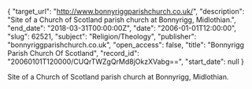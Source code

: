 {
  "target_url": "http://www.bonnyriggparishchurch.co.uk/", 
  "description": "Site of a Church of Scotland parish church at Bonnyrigg, Midlothian.", 
  "end_date": "2018-03-31T00:00:00Z", 
  "date": "2006-01-01T12:00:00", 
  "slug": 62521, 
  "subject": "Religion/Theology", 
  "publisher": "bonnyriggparishchurch.co.uk", 
  "open_access": false, 
  "title": "Bonnyrigg Parish Church Of Scotland", 
  "record_id": "20060101T120000/CUQrTWZgQrMd8jOkzXVabg==", 
  "start_date": null
}

Site of a Church of Scotland parish church at Bonnyrigg, Midlothian.